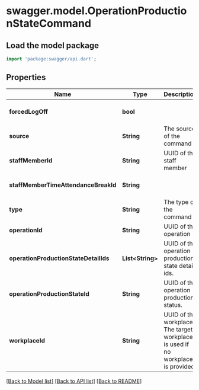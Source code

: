 # swagger.model.OperationProductionStateCommand

## Load the model package
```dart
import 'package:swagger/api.dart';
```

## Properties
Name | Type | Description | Notes
------------ | ------------- | ------------- | -------------
**forcedLogOff** | **bool** |  | [optional] [default to null]
**source** | **String** | The source of the command | [optional] [default to null]
**staffMemberId** | **String** | UUID of the staff member | [optional] [default to null]
**staffMemberTimeAttendanceBreakId** | **String** |  | [optional] [default to null]
**type** | **String** | The type of the command | [default to null]
**operationId** | **String** | UUID of the operation | [default to null]
**operationProductionStateDetailIds** | **List&lt;String&gt;** | UUID of the operation production state detail ids. | [default to []]
**operationProductionStateId** | **String** | UUID of the operation production status. | [default to null]
**workplaceId** | **String** | UUID of the workplace. The target workplace is used if no workplace is provided. | [optional] [default to null]

[[Back to Model list]](../README.md#documentation-for-models) [[Back to API list]](../README.md#documentation-for-api-endpoints) [[Back to README]](../README.md)

